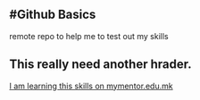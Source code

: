 #Github Basics
--------------
remote repo to help me to test out my skills 
## This really need another hrader.
[I am learning this skills on mymentor.edu.mk](http://www.mymentor.edu.mk)
